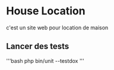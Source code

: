# House Location

c'est un site web pour location de maison

## Lancer des tests

'''bash
php bin/unit --testdox
'''